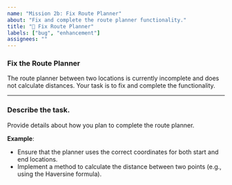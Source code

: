 ```yaml
---
name: "Mission 2b: Fix Route Planner"
about: "Fix and complete the route planner functionality."
title: "🔧 Fix Route Planner"
labels: ["bug", "enhancement"]
assignees: ""
---
```


### Fix the Route Planner

The route planner between two locations is currently incomplete and does not calculate distances. Your task is to fix and complete the functionality.

---

### Describe the task.
Provide details about how you plan to complete the route planner.

**Example**:  
- Ensure that the planner uses the correct coordinates for both start and end locations.
- Implement a method to calculate the distance between two points (e.g., using the Haversine formula).

